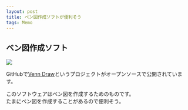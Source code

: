 ```yaml
---
layout: post
title: ベン図作成ソフトが便利そう
tags: Memo
---
```


## ベン図作成ソフト

![](https://raw.githubusercontent.com/informationsea/VennDraw/master/images/screenshot1.png)

GitHubで[Venn Draw](https://github.com/informationsea/VennDraw)というプロジェクトがオープンソースで公開されています。

このソフトウェアはベン図を作成するためのものです。  
たまにベン図を作成することがあるので便利そう。